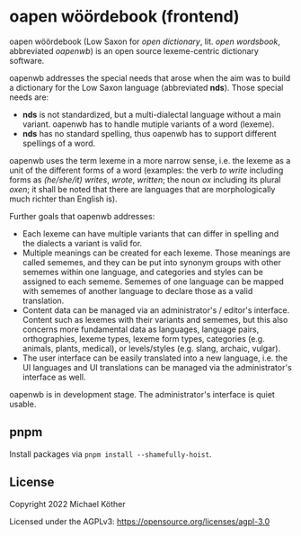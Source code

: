 <!-- SPDX-FileCopyrightText: © 2022 Michael Köther <mkoether38@gmail.com> -->
<!-- SPDX-License-Identifier: AGPL-3.0-only -->

# oapen wöördebook (frontend)

[//]: # (Shared block begin)

oapen wöördebook (Low Saxon for *open dictionary*, lit. *open wordsbook*, abbreviated *oapenwb*) is an open source
lexeme-centric dictionary software.

oapenwb addresses the special needs that arose when the aim was to build a dictionary for the Low Saxon language
(abbreviated **nds**). Those special needs are:
- **nds** is not standardized, but a multi-dialectal language without a main variant. oapenwb has to handle mutiple 
  variants of a word (lexeme).
- **nds** has no standard spelling, thus oapenwb has to support different spellings of a word.

oapenwb uses the term lexeme in a more narrow sense, i.e. the lexeme as a unit of the different forms of a word
(examples: the verb *to write* including forms as *(he/she/it) writes*, *wrote*, *written*; the noun *ox* including
its plural *oxen*; it shall be noted that there are languages that are morphologically much richter than English is).

Further goals that oapenwb addresses:
- Each lexeme can have multiple variants that can differ in spelling and the dialects a variant is valid for.
- Multiple meanings can be created for each lexeme. Those meanings are called sememes, and they can be put into synonym
  groups with other sememes within one language, and categories and styles can be assigned to each sememe.
  Sememes of one language can be mapped with sememes of another language to declare those as a valid translation.
- Content data can be managed via an administrator's / editor's interface. Content such as lexemes with their variants
  and sememes, but this also concerns more fundamental data as languages, language pairs, orthographies, lexeme types,
  lexeme form types, categories (e.g. animals, plants, medical), or levels/styles (e.g. slang, archaic, vulgar).
- The user interface can be easily translated into a new language, i.e. the UI languages and UI translations can be
  managed via the administrator's interface as well.

oapenwb is in development stage. The administrator's interface is quiet usable.

[//]: # (Shared block end)

## pnpm

Install packages via `pnpm install --shamefully-hoist`.

## License

Copyright 2022 Michael Köther

Licensed under the AGPLv3: https://opensource.org/licenses/agpl-3.0
